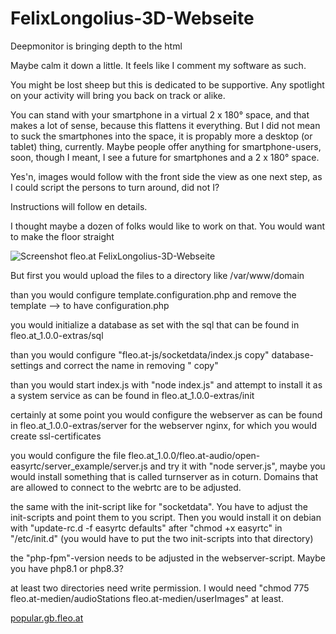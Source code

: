 # FelixLongolius-3D-Webseite
Deepmonitor is bringing depth to the html

Maybe calm it down a little. It feels like I comment my software as such.

You might be lost sheep but this is dedicated to be supportive. Any spotlight on your activity will bring you back on track or alike.

You can stand with your smartphone in a virtual 2 x 180° space, and that makes a lot of sense, because this flattens it everything.
But I did not mean to suck the smartphones into the space, it is propably more a desktop (or tablet) thing, currently. Maybe people offer anything for smartphone-users, soon, though I meant, I see a future for smartphones and a 2 x 180° space.

Yes'n, images would follow with the front side the view as one next step, as I could script the persons to turn around, did not I?

Instructions will follow en details.

I thought maybe a dozen of folks would like to work on that. You would want to make the floor straight

![Screenshot fleo.at FelixLongolius-3D-Webseite](https://popular.gb.fleo.at/Screenshot_fleo.at_2023-08-07_112922.png)

But first you would upload the files to a directory like /var/www/domain

than you would configure template.configuration.php and remove the template --> to have configuration.php

you would initialize a database as set with the sql that can be found in fleo.at_1.0.0-extras/sql

than you would configure "fleo.at-js/socketdata/index.js copy" database-settings and correct the name in removing " copy"

than you would start index.js with "node index.js" and attempt to install it as a system service as can be found in fleo.at_1.0.0-extras/init

certainly at some point you would configure the webserver as can be found in fleo.at_1.0.0-extras/server for the webserver nginx, for which you would create ssl-certificates

you would configure the file fleo.at_1.0.0/fleo.at-audio/open-easyrtc/server_example/server.js and try it with "node server.js", maybe you would install something that is called turnserver as in coturn. Domains that are allowed to connect to the webrtc are to be adjusted.

the same with the init-script like for "socketdata". You have to adjust the init-scripts and point them to you script. Then you would install it on debian with "update-rc.d -f easyrtc defaults" after "chmod +x easyrtc" in "/etc/init.d" (you would have to put the two init-scripts into that directory)

the "php-fpm"-version needs to be adjusted in the webserver-script. Maybe you have php8.1 or php8.3?

at least two directories need write permission. I would need "chmod 775 fleo.at-medien/audioStations fleo.at-medien/userImages" at least.

[popular.gb.fleo.at](https://popular.gb.fleo.at)
